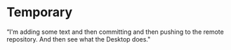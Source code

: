 # Temporary
 “I'm adding
some text and then committing and then pushing to the remote repository. And then see
what the Desktop does."